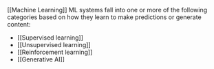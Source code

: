 [[Machine Learning]]
ML systems fall into one or more of the following categories based on how they learn to make predictions or generate content:
- [[Supervised learning]]
- [[Unsupervised learning]]
- [[Reinforcement learning]]
- [[Generative AI]]